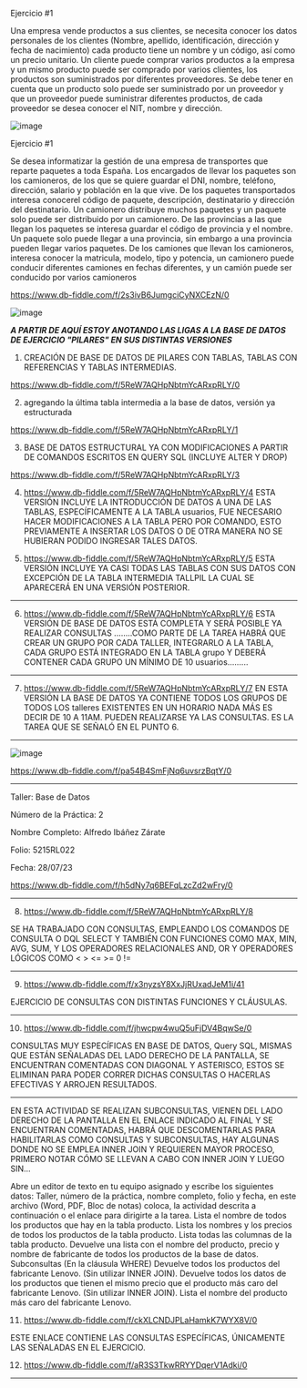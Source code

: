 Ejercicio #1

Una empresa vende productos a sus clientes, se necesita conocer los datos personales de los clientes (Nombre, apellido, identificación, dirección y fecha de nacimiento) cada producto tiene un nombre y un código, así como un  precio unitario. Un cliente puede comprar varios productos a la empresa y un mismo producto puede ser comprado por varios clientes, los productos son suministrados por diferentes proveedores. Se debe tener en cuenta que un producto solo puede ser suministrado por un proveedor y que un proveedor puede suministrar diferentes productos, de cada proveedor se desea conocer el NIT, nombre y dirección. 

![image](https://github.com/alfredomail78/Base_de_Datos/assets/134629710/122db40a-3dfd-47bf-b370-287f2dcef93a)





























Ejercicio #1

Se desea informatizar la gestión de una empresa de transportes que reparte paquetes  a toda España. Los encargados de llevar los paquetes son los camioneros, de los que se quiere guardar el DNI, nombre, teléfono, dirección, salario y población en la que vive. De los paquetes transportados interesa conocerel código de paquete, descripción, destinatario y dirección del destinatario. Un camionero distribuye muchos paquetes y un paquete solo puede ser distribuido por un camionero. De las provincias a las que llegan los paquetes se interesa guardar el código de provincia y el nombre. Un paquete solo puede llegar a una provincia, sin embargo a una provincia pueden llegar varios paquetes. De los camiones que llevan los camioneros, interesa conocer la matricula, modelo, tipo y potencia, un camionero puede conducir diferentes camiones en fechas diferentes, y un camión puede ser conducido por varios camioneros


https://www.db-fiddle.com/f/2s3ivB6JumgciCyNXCEzN/0



![image](https://github.com/alfredomail78/Base_de_Datos/assets/134629710/a9b289b8-20a5-4b7a-a35e-9ba8c01cc5b9)


*****A PARTIR DE AQUÍ ESTOY ANOTANDO LAS LIGAS A LA BASE DE DATOS DE EJERCICIO "PILARES" EN SUS DISTINTAS VERSIONES*****

1. CREACIÓN DE BASE DE DATOS DE PILARES CON TABLAS, TABLAS CON REFERENCIAS Y TABLAS INTERMEDIAS.

https://www.db-fiddle.com/f/5ReW7AQHpNbtmYcARxpRLY/0



2. agregando la última tabla intermedia a la base de datos, versión ya estructurada

https://www.db-fiddle.com/f/5ReW7AQHpNbtmYcARxpRLY/1



3. BASE DE DATOS ESTRUCTURAL YA CON MODIFICACIONES A PARTIR DE COMANDOS ESCRITOS EN QUERY SQL (INCLUYE ALTER Y DROP)

https://www.db-fiddle.com/f/5ReW7AQHpNbtmYcARxpRLY/3


4. https://www.db-fiddle.com/f/5ReW7AQHpNbtmYcARxpRLY/4
ESTA VERSIÓN INCLUYE LA INTRODUCCIÓN DE DATOS A UNA DE LAS TABLAS, ESPECÍFICAMENTE A LA TABLA usuarios, FUE NECESARIO HACER MODIFICACIONES A LA TABLA PERO POR COMANDO, ESTO PREVIAMENTE A INSERTAR LOS DATOS O DE OTRA MANERA NO SE HUBIERAN PODIDO INGRESAR TALES DATOS.

5. https://www.db-fiddle.com/f/5ReW7AQHpNbtmYcARxpRLY/5
ESTA VERSIÓN INCLUYE YA CASI TODAS LAS TABLAS CON SUS DATOS CON EXCEPCIÓN DE LA TABLA INTERMEDIA TALLPIL LA CUAL SE APARECERÁ EN UNA VERSIÓN POSTERIOR.
**** **** **** ****
6. https://www.db-fiddle.com/f/5ReW7AQHpNbtmYcARxpRLY/6
ESTA VERSIÓN DE BASE DE DATOS ESTÁ COMPLETA Y SERÁ POSIBLE YA REALIZAR CONSULTAS
........COMO PARTE DE LA TAREA HABRÁ QUE CREAR UN GRUPO POR CADA TALLER, INTEGRARLO A LA TABLA, CADA GRUPO ESTÁ INTEGRADO EN LA TABLA grupo Y DEBERÁ CONTENER CADA GRUPO UN MÍNIMO DE 10 usuarios.........


**** **** **** ****

7. https://www.db-fiddle.com/f/5ReW7AQHpNbtmYcARxpRLY/7
EN ESTA VERSIÓN LA BASE DE DATOS YA CONTIENE TODOS LOS GRUPOS DE TODOS LOS talleres EXISTENTES EN UN HORARIO NADA MÁS ES DECIR DE 10 A 11AM. PUEDEN REALIZARSE YA LAS CONSULTAS. ES LA TAREA QUE SE SEÑALÓ EN EL PUNTO 6.

**** **** **** ****
![image](https://github.com/alfredomail78/Base_de_Datos/assets/134629710/59f1214e-5b93-48bf-ab73-bfdd24aa5de7)




https://www.db-fiddle.com/f/pa54B4SmFjNq6uvsrzBqtY/0

**** **** **** ****

Taller: Base de Datos

Número de la Práctica: 2

Nombre Completo: Alfredo Ibáñez Zárate

Folio: 5215RL022

Fecha: 28/07/23


https://www.db-fiddle.com/f/h5dNy7q6BEFqLzcZd2wFry/0
**** **** ****

8. https://www.db-fiddle.com/f/5ReW7AQHpNbtmYcARxpRLY/8

SE HA TRABAJADO CON CONSULTAS, EMPLEANDO LOS COMANDOS DE CONSULTA O DQL SELECT Y TAMBIÉN CON FUNCIONES COMO MAX, MIN, AVG, SUM, Y LOS OPERADORES RELACIONALES AND, OR Y OPERADORES LÓGICOS COMO < > <= >=  0 !=

**** **** ****

9.  https://www.db-fiddle.com/f/x3nyzsY8XxJjRUxadJeM1i/41

EJERCICIO DE CONSULTAS CON DISTINTAS FUNCIONES Y CLÁUSULAS.

**** **** ****

10. https://www.db-fiddle.com/f/jhwcpw4wuQ5uFjDV4BqwSe/0

CONSULTAS MUY ESPECÍFICAS EN BASE DE DATOS, Query SQL, MISMAS QUE ESTÁN SEÑALADAS DEL LADO DERECHO DE LA PANTALLA, SE ENCUENTRAN COMENTADAS CON DIAGONAL Y ASTERISCO, ESTOS SE ELIMINAN PARA PODER CORRER DICHAS CONSULTAS O HACERLAS EFECTIVAS Y ARROJEN RESULTADOS.
**** **** ****

EN ESTA ACTIVIDAD SE REALIZAN SUBCONSULTAS, VIENEN DEL LADO DERECHO DE LA PANTALLA EN EL ENLACE INDICADO AL FINAL Y SE ENCUENTRAN COMENTADAS, HABRÁ QUE DESCOMENTARLAS PARA HABILITARLAS COMO CONSULTAS Y SUBCONSULTAS, HAY ALGUNAS DONDE NO SE EMPLEA INNER JOIN Y REQUIEREN MAYOR PROCESO, PRIMERO NOTAR CÓMO SE LLEVAN A CABO CON INNER JOIN Y LUEGO SIN...

Abre un editor de texto en tu equipo asignado y escribe los siguientes datos: Taller, número de la práctica, nombre completo, folio y fecha, en este archivo (Word, PDF, Bloc de notas) coloca, la actividad descrita a continuación o el enlace para dirigirte a la tarea.
Lista el nombre de todos los productos que hay en la tabla producto.
Lista los nombres y los precios de todos los productos de la tabla producto.
Lista todas las columnas de la tabla producto.
Devuelve una lista con el nombre del producto, precio y nombre de fabricante de todos los productos de la base de datos.
Subconsultas (En la cláusula WHERE)
Devuelve todos los productos del fabricante Lenovo. (Sin utilizar INNER JOIN).
Devuelve todos los datos de los productos que tienen el mismo precio que el producto más caro del fabricante Lenovo. (Sin utilizar INNER JOIN).
Lista el nombre del producto más caro del fabricante Lenovo.

11. https://www.db-fiddle.com/f/ckXLCNDJPLaHamkK7WYX8V/0

ESTE ENLACE CONTIENE LAS CONSULTAS ESPECÍFICAS, ÚNICAMENTE LAS SEÑALADAS EN EL EJERCICIO.

12. https://www.db-fiddle.com/f/aR3S3TkwRRYYDqerV1Adki/0

**** **** ****

